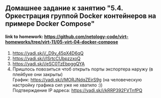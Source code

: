 ## Домашнее задание к занятию "5.4. Оркестрация группой Docker контейнеров на примере Docker Compose"
#### link to homework: https://github.com/netology-code/virt-homeworks/tree/virt-11/05-virt-04-docker-compose

1. https://yadi.sk/i/_D9y_45pX4D6qQ
2. https://yadi.sk/i/lSrtcCUbpzzxoQ
3. https://yadi.sk/i/eSC0TzEbpggQYA
4. Пришлось повозиться чтоб открыть порты экспортера наружу (в плейбуке они закрыты)  
График: https://yadi.sk/i/MORJNdqZEirS9g (на человеческую настройку графика сил уже не хватило :))   
Подтверждение IP адреса: https://yadi.sk/i/kRRP392FVTnfPQ